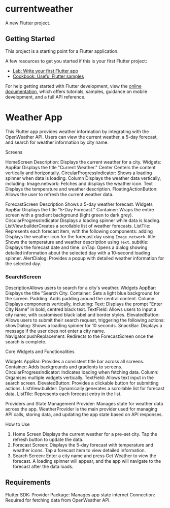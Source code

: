# currentweather

A new Flutter project.

## Getting Started

This project is a starting point for a Flutter application.

A few resources to get you started if this is your first Flutter project:

- [Lab: Write your first Flutter app](https://docs.flutter.dev/get-started/codelab)
- [Cookbook: Useful Flutter samples](https://docs.flutter.dev/cookbook)

For help getting started with Flutter development, view the
[online documentation](https://docs.flutter.dev/), which offers tutorials,
samples, guidance on mobile development, and a full API reference.



# Weather App

This Flutter app provides weather information by integrating with the OpenWeather API. Users can view the current weather, a 5-day forecast, and search for weather information by city name.

 Screens

HomeScreen
Description: Displays the current weather for a city.
Widgets:
 AppBar Displays the title "Current Weather."
  Center Centers the content vertically and horizontally.
  CircularProgressIndicator: Shows a loading spinner when data is loading.
  Column Displays the weather data vertically, including:
   Image.network: Fetches and displays the weather icon.
   Text Displays the temperature and weather description.
  FloatingActionButton: Allows the user to refresh the current weather data.


 ForecastScreen
Description Shows a 5-day weather forecast.
Widgets
 AppBar Displays the title "5-Day Forecast."
  Container: Wraps the entire screen with a gradient background (light green to dark grey).
  CircularProgressIndicator Displays a loading spinner while data is loading.
  ListView.builderCreates a scrollable list of weather forecasts.
  ListTile: Represents each forecast item, with the following components:
  adding Displays the weather icon for the forecast day using `Image.network`.
    title: Shows the temperature and weather description using `Text`.
    subtitle: Displays the forecast date and time.
   onTap: Opens a dialog showing detailed information about the selected day with a 10-second loading spinner.
  AlertDialog: Provides a popup with detailed weather information for the selected day.

### SearchScreen
DescriptionAllows users to search for a city's weather.
Widgets
  AppBar: Displays the title "Search City.
  Container: Sets a light blue background for the screen.
  Padding: Adds padding around the central content.
  Column: Displays components vertically, including:
   Text: Displays the prompt "Enter City Name" in bold, centred black text.
   TextField: Allows users to input a city name, with customised black label and border styles.
    ElevatedButton: Allows users to submit their search request, triggering the following actions:
      showDialog: Shows a loading spinner for 10 seconds.
      SnackBar: Displays a message if the user does not enter a city name.
 Navigator.pushReplacement: Redirects to the ForecastScreen once the search is complete.

Core Widgets and Functionalities

Widgets
AppBar: Provides a consistent title bar across all screens.
Container: Adds backgrounds and gradients to screens.
CircularProgressIndicator: Indicates loading when fetching data.
Column: Organises multiple widgets vertically.
TextField: Allows text input in the search screen.
ElevatedButton: Provides a clickable button for submitting actions.
ListView.builder: Dynamically generates a scrollable list for forecast data.
ListTile: Represents each forecast entry in the list.

 Providers and State Management
Provider: Manages state for weather data across the app.
 WeatherProvider is the main provider used for managing API calls, storing data, and updating the app state based on API responses.

How to Use
1. Home Screen Displays the current weather for a pre-set city. Tap the refresh button to update the data.
2. Forecast Screen: Displays the 5-day forecast with temperature and weather icons. Tap a forecast item to view detailed information.
3. Search Screen: Enter a city name and press Get Weather to view the forecast. A loading spinner will appear, and the app will navigate to the forecast after the data loads.

## Requirements
Flutter SDK: 
Provider Package: Manages app state 
internet Connection: Required for fetching data from OpenWeather API.




